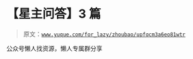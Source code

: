 # 【星主问答】3 篇

> 原文：[`www.yuque.com/for_lazy/zhoubao/upfqcm3a6eo81wtr`](https://www.yuque.com/for_lazy/zhoubao/upfqcm3a6eo81wtr)

公众号懒人找资源，懒人专属群分享